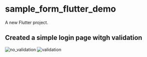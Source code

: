 # sample_form_flutter_demo

A new Flutter project.

## Created a simple login page witgh validation

![no_validation](https://github.com/ketan-waghmare/sample_form_flutter_demo/assets/51776301/08174551-2b23-4ccc-9f1b-df46cbee09e9)
![validation](https://github.com/ketan-waghmare/sample_form_flutter_demo/assets/51776301/3503fcfe-25eb-4503-89ee-5a73a11e3736)
